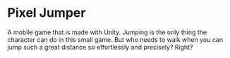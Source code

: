 # Pixel Jumper
A mobile game that is made with Unity. Jumping is the only thing the character can do in this small game. But who needs to walk when you can jump such a great distance so effortlessly and precisely? Right?
